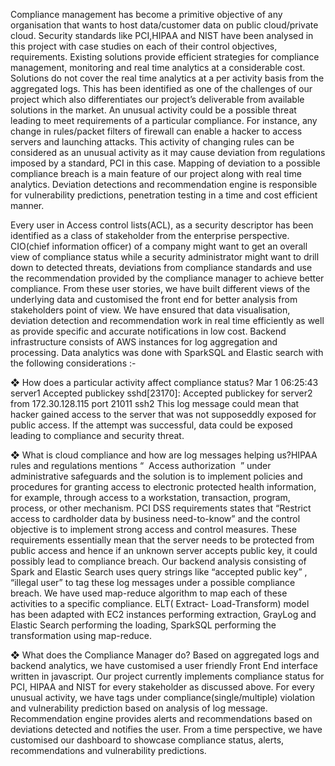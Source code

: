 Compliance management has become a primitive objective of any organisation that wants to host
data/customer data on public cloud/private cloud. Security standards like PCI,HIPAA and NIST
have been analysed in this project with case studies on each of their control objectives,
requirements. Existing solutions provide efficient strategies for compliance management,
monitoring and real time analytics at a considerable cost. Solutions do not cover the real time
analytics at a per activity basis from the aggregated logs. This has been identified as one of the
challenges of our project which also differentiates our project’s deliverable from available
solutions in the market. An unusual activity could be a possible threat leading to meet
requirements of a particular compliance. For instance, any change in rules/packet filters of
firewall can enable a hacker to access servers and launching attacks. This activity of changing
rules can be considered as an unusual activity as it may cause deviation from regulations
imposed by a standard, PCI in this case. Mapping of deviation to a possible compliance breach is a
main feature of our project along with real time analytics. Deviation detections and
recommendation engine is responsible for vulnerability predictions, penetration testing in a time
and cost efficient manner.

Every user in Access control lists(ACL), as a security descriptor has been identified as a class of
stakeholder from the enterprise perspective. CIO(chief information officer) of a company might
want to get an overall view of compliance status while a security administrator might want to
drill down to detected threats, deviations from compliance standards and use the
recommendation provided by the compliance manager to achieve better compliance. From
these user stories, we have built different views of the underlying data and customised the front
end for better analysis from stakeholders point of view. We have ensured that data visualisation,
deviation detection and recommendation work in real time efficiently as well as provide specific
and accurate notifications in low cost.
Backend infrastructure consists of AWS instances for log aggregation and processing. Data
analytics was done with SparkSQL and Elastic search with the following considerations :-

❖ How does a particular activity affect compliance status?
Mar 1 06:25:43 server1 Accepted publickey sshd[23170]: Accepted publickey for server2 from
172.30.128.115 port 21011 ssh2
This log message could mean that hacker gained access to the server that was not supposeddly
exposed for public access. If the attempt was successful, data could be exposed leading to
compliance and security threat.

❖ What is cloud compliance and how are log messages helping us?HIPAA rules and regulations mentions “ ​
Access authorization ​
” under administrative safeguards
and the solution is to implement policies and procedures for granting access to electronic
protected health information, for example, through access to a workstation, transaction, program,
process, or other mechanism. PCI DSS requirements states that “ ​
Restrict access to cardholder
data by business need-to-know” and the control objective is to implement strong access and
control measures. These requirements essentially mean that the server needs to be protected
from public access and hence if an unknown server accepts public key, it could possibly lead to
compliance breach. Our backend analysis consisting of Spark and Elastic Search uses query
strings like “accepted public key” , “illegal user” to tag these log messages under a possible
compliance breach. We have used map-reduce algorithm to map each of these activities to a
specific compliance. ELT( Extract- Load-Transform) model has been adapted with EC2 instances
performing extraction, GrayLog and Elastic Search performing the loading, SparkSQL performing
the transformation using map-reduce.

❖ What does the Compliance Manager do?
Based on aggregated logs and backend analytics, we have customised a user friendly Front End
interface written in javascript. Our project currently implements compliance status for PCI,
HIPAA and NIST for every stakeholder as discussed above. For every unusual activity, we have
tags under compliance(single/multiple) violation and vulnerability prediction based on analysis
of log message. Recommendation engine provides alerts and recommendations based on
deviations detected and notifies the user. From a time perspective, we have customised our
dashboard to showcase compliance status, alerts, recommendations and vulnerability
predictions.
